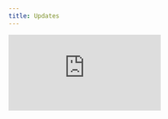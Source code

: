 ```yaml
---
title: Updates
---
```


<iframe id="iframe-responsive" src="https://announcekit.co/spiff-3d/announcements" frameborder="no"></iframe>